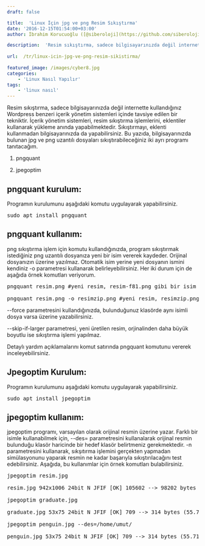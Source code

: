 ```yaml
---
draft: false

title:  'Linux İçin jpg ve png Resim Sıkıştırma'
date: '2016-12-15T01:54:00+03:00'
author: İbrahim Korucuoğlu ([@siberoloji](https://github.com/siberoloji))

description:  'Resim sıkıştırma, sadece bilgisayarınızda değil internette kullandığınız Wordpress benzeri içerik yönetim sistemleri içinde tavsiye edilen bir tekniktir. İçerik yönetim sistemleri, resim sıkıştırma işlemlerini, eklentiler kullanarak yükleme anında yapabilmektedir. Sıkıştırmayı, eklenti kullanmadan bilgisayarınızda da yapabilirsiniz. Bu yazıda, bilgisayarınızda bulunan jpg ve png uzantılı dosyaları sıkıştırabileceğiniz iki ayrı programı tanıtacağım.' 
 
url:  /tr/linux-icin-jpg-ve-png-resim-sikistirma/
 
featured_image: /images/cyber8.jpg
categories:
    - 'Linux Nasıl Yapılır'
tags:
    - 'linux nasıl'
---
```



Resim sıkıştırma, sadece bilgisayarınızda değil internette kullandığınız Wordpress benzeri içerik yönetim sistemleri içinde tavsiye edilen bir tekniktir. İçerik yönetim sistemleri, resim sıkıştırma işlemlerini, eklentiler kullanarak yükleme anında yapabilmektedir. Sıkıştırmayı, eklenti kullanmadan bilgisayarınızda da yapabilirsiniz. Bu yazıda, bilgisayarınızda bulunan jpg ve png uzantılı dosyaları sıkıştırabileceğiniz iki ayrı programı tanıtacağım.



1. pngquant



2. jpegoptim



## pngquant kurulum:



Programın kurulumunu aşağıdaki komutu uygulayarak yapabilirsiniz.


<!-- wp:preformatted -->
<pre class="wp-block-preformatted">sudo apt install pngquant</pre>
<!-- /wp:preformatted -->


## pngquant kullanım:



png sıkıştırma işlem için komutu kullandığınızda, program sıkıştırmak istediğiniz png uzantılı dosyanıza yeni bir isim vererek kaydeder. Orijinal dosyanızın üzerine yazılmaz. Otomatik isim yerine yeni dosyanın ismini kendiniz -o  parametresi kullanarak belirleyebilirsiniz. Her iki durum için de aşağıda örnek komutları veriyorum.


<!-- wp:preformatted -->
<pre class="wp-block-preformatted">pngquant resim.png #yeni resim, resim-f81.png gibi bir isim ile kaydedilir.

pngquant resim.png -o resimzip.png #yeni resim, resimzip.png ismi ile kaydedilir.</pre>
<!-- /wp:preformatted -->


--force  parametresini kullandığınızda, bulunduğunuz klasörde aynı isimli dosya varsa üzerine yazabilirsiniz.



--skip-if-larger  parametresi, yeni üretilen resim, orjinalinden daha büyük boyutlu ise sıkıştırma işlemi yapılmaz.



Detaylı yardım açıklamalarını komut satırında pngquant komutunu vererek inceleyebilirsiniz.



## Jpegoptim Kurulum:



Programın kurulumunu aşağıdaki komutu uygulayarak yapabilirsiniz.


<!-- wp:preformatted -->
<pre class="wp-block-preformatted">sudo apt install jpegoptim</pre>
<!-- /wp:preformatted -->


## jpegoptim kullanım:



jpegoptim programı, varsayılan olarak orijinal resmin üzerine yazar. Farklı bir isimle kullanabilmek için, --des= parametresini kullanalarak orijinal resmin bulunduğu klasör haricinde bir hedef klasör belirtmeniz gerekmektedir. -n parametresini kullanarak, sıkşıtırma işlemini gerçekten yapmadan simülasyonunu yaparak resmin ne kadar başarıyla sıkıştırılacağını test edebilirsiniz. Aşağıda, bu kullanımlar için örnek komutları bulabilirsiniz.


<!-- wp:preformatted -->
<pre class="wp-block-preformatted">jpegoptim resim.jpg

resim.jpg 942x1006 24bit N JFIF [OK] 105602 --> 98202 bytes (7.01%), optimized.

jpegoptim graduate.jpg

graduate.jpg 53x75 24bit N JFIF [OK] 709 --> 314 bytes (55.71%), optimized.

jpegoptim penguin.jpg --des=/home/umut/

penguin.jpg 53x75 24bit N JFIF [OK] 709 --> 314 bytes (55.71%), optimized.</pre>
<!-- /wp:preformatted -->